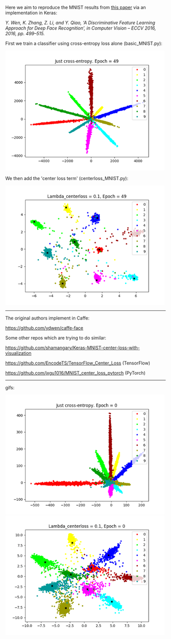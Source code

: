 Here we aim to reproduce the MNIST results from [this paper](https://ydwen.github.io/papers/WenECCV16.pdf) via an implementation in Keras:

*Y. Wen, K. Zhang, Z. Li, and Y. Qiao, ‘A Discriminative Feature Learning Approach for Deep Face Recognition’, in Computer Vision – ECCV 2016, 2016, pp. 499–515.*

First we train a classifier using cross-entropy loss alone (basic_MNIST.py):

<img src='./readme_figs/basic.png' width='500px'/>

We then add the 'center loss term' (centerloss_MNIST.py):

<img src='./readme_figs/centerloss-0.1.png' width='500px'/>


---

The original authors implement in Caffe:

https://github.com/ydwen/caffe-face

Some other repos which are trying to do similar:

https://github.com/shamangary/Keras-MNIST-center-loss-with-visualization

https://github.com/EncodeTS/TensorFlow_Center_Loss (TensorFlow)

https://github.com/jxgu1016/MNIST_center_loss_pytorch (PyTorch)


---

gifs:

<img src='./readme_figs/basic.gif' width='500px'>
<img src='./readme_figs/centerloss-0.1.gif' width='500px'>


